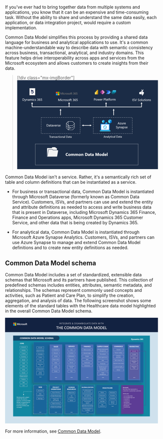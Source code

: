 If you've ever had to bring together data from multiple systems and applications, you know that it can be an expensive and time-consuming task. Without the ability to share and understand the same data easily, each application, or data integration project, would require a custom implementation.

Common Data Model simplifies this process by providing a shared data language for business and analytical applications to use. It's a common machine-understandable way to describe data with semantic consistency across business, transactional, analytical, and industry domains. This feature helps
drive interoperability across apps and services from the Microsoft ecosystem and allows customers to create insights from their data.

> [!div class="mx-imgBorder"]
> [![Screenshot of the graphical user interface description that is automatically generated](../media/2-common-data-model.png)](../media/2-common-data-model.png#lightbox)

Common Data Model isn't a service. Rather, it's a semantically rich set of table and column definitions that can be instantiated as a service.

- For business or transactional data, Common Data Model is instantiated through Microsoft Dataverse (formerly known as Common Data Service). Customers, ISVs, and partners can use and extend the entity and attribute definitions as needed to access and write business data that is present in Dataverse, including Microsoft Dynamics 365 Finance, Finance and Operations apps, Microsoft Dynamics 365 Customer Service, and other data that is being created by Dynamics 365.

- For analytical data, Common Data Model is instantiated through Microsoft Azure Synapse Analytics. Customers, ISVs, and partners can use Azure Synapse to manage and extend Common Data Model definitions and to create new entity definitions as needed.

## Common Data Model schema

Common Data Model includes a set of standardized, extensible data schemas that Microsoft and its partners have published. This collection of predefined schemas includes entities, attributes, semantic metadata, and relationships. The schemas represent commonly used concepts and activities, such as Patient and Care Plan, to simplify the creation, aggregation, and analysis of data. The following screenshot shows some elements of the standard tables with the Healthcare data model highlighted in the overall Common Data Model schema.

[![Screenshot of Common Data Model schema.](../media/2-schema.png)](../media/2-schema.png#lightbox)

For more information, see [Common Data Model](/common-data-model/?azure-portal=true).
